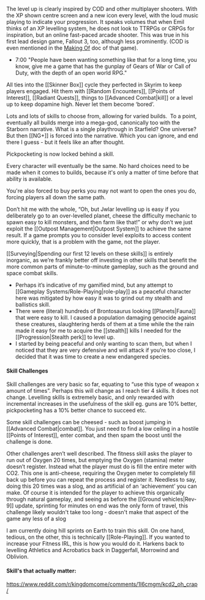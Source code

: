 The level up is clearly inspired by COD and other multiplayer shooters. With the XP shown centre screen and a new icon every level, with the loud music playing to indicate your progression. 
It speaks volumes that when Emil thinks of an XP levelling system, he does not look to TTRPGs or CRPGs for inspiration, but an online fast-paced arcade shooter. 
This was true in his first lead design game, Fallout 3, too, although less prominently. (COD is even mentioned in the [Making Of](https://www.youtube.com/watch?v=Lr5olzm9jXg) doc of that game).
- 7:00 "People have been wanting something like that for a long time, you know, give me a game that has the gunplay of Gears of War or Call of Duty, with the depth of an open world RPG."

All ties into the [[Skinner Box]] cycle they perfected in Skyrim to keep players engaged. Hit them with [[Random Encounters]], [[Points of Interest]], [[Radiant Quests]], things to [[Advanced Combat|kill]] or a level up to keep dopamine high. Never let them become ‘bored’.

Lots and lots of skills to choose from, allowing for varied builds. 
	To a point, eventually all builds merge into a mega-god, canonically too with the Starborn narrative.
	What is a single playthrough in Starfield? One universe? But then [[NG+]] is forced into the narrative. Which you can ignore, and end there I guess - but it feels like an after thought.

Pickpocketing is now locked behind a skill.

Every character will eventually be the same. No hard choices need to be made when it comes to builds, because it's only a matter of time before that ability is available. 

You're also forced to buy perks you may not want to open the ones you do, forcing players all down the same path.

Don’t hit me with the whole, “Oh, but Jwlar levelling up is easy if you deliberately go to an over-levelled planet, cheese the difficulty mechanic to spawn easy to kill monsters, and then farm like that!” or why don’t we just exploit the [[Outpost Management|Outpost System]] to achieve the same result. If a game prompts you to consider level exploits to access content more quickly, that is a problem with the game, not the player. 

[[Surveying|Spending our first 12 levels on these skills]] is entirely inorganic, as we’re frankly better off investing in other skills that benefit the more common parts of minute-to-minute gameplay, such as the ground and space combat skills.
+ Perhaps it’s indicative of my gamified mind, but any attempt to [[Gameplay Systems/Role-Playing|role-play]] as a peaceful character here was mitigated by how easy it was to grind out my stealth and ballistics skill. 
+ There were (literal) hundreds of Brontosaurus looking [[Planets|Fauna]] that were easy to kill. I caused a population damaging genocide against these creatures, slaughtering herds of them at a time while the the rain made it easy for me to acquire the [[stealth]] kills I needed for the [[Progression|Stealth perk]] to level up.
+ I started by being peaceful and only wanting to scan them, but when I noticed that they are very defensive and will attack if you’re too close, I decided that it was time to create a new endangered species.

#### Skill Challenges
Skill challenges are very basic so far, equating to “use this type of weapon x amount of times”. Perhaps this will change as I reach tier 4 skills.
	It does not change. Levelling skills is extremely basic, and only rewarded with incremental increases in the usefulness of the skill eg. guns are 10% better, pickpocketing has a 10% better chance to succeed etc.
	
Some skill challenges can be cheesed - such as boost jumping in [[Advanced Combat|combat]]. You just need to find a low ceiling in a hostile [[Points of Interest]], enter combat, and then spam the boost until the challenge is done.

Other challenges aren’t well described. The fitness skill asks the player to run out of Oxygen 20 times, but emptying the Oxygen (stamina) meter doesn’t register. Instead what the player must do is fill the entire meter with CO2. This one is anti-cheese, requiring the Oxygen meter to completely fill back up before you can repeat the process and register it. Needless to say, doing this 20 times was a slog, and as artificial of an ‘achievement’ you can make. 
	Of course it is intended for the player to achieve this organically through natural gameplay, and seeing as before the [[Ground vehicles|Rev-9]] update, sprinting for minutes on end was the only form of travel, this challenge likely wouldn't take too long - doesn't make that aspect of the game any less of a slog

I am currently doing hill sprints on Earth to train this skill. On one hand, tedious, on the other, this is technically [[Role-Playing]]. If you wanted to increase your Fitness IRL, this is how you would do it. Harkens back to levelling Athletics and Acrobatics back in Daggerfall, Morrowind and Oblivion.

#### Skill's that actually matter:
https://www.reddit.com/r/kingdomcome/comments/1l6cmgm/kcd2_oh_crap/